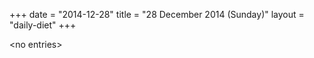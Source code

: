 +++
date = "2014-12-28"
title = "28 December 2014 (Sunday)"
layout = "daily-diet"
+++

\<no entries\>
